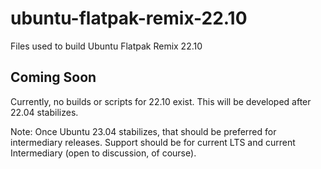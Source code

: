 # ubuntu-flatpak-remix-22.10
Files used to build Ubuntu Flatpak Remix 22.10

## Coming Soon
Currently, no builds or scripts for 22.10 exist. This will be developed after 22.04 stabilizes.

Note: Once Ubuntu 23.04 stabilizes, that should be preferred for intermediary releases. Support should be for current LTS and current Intermediary (open to discussion, of course).
